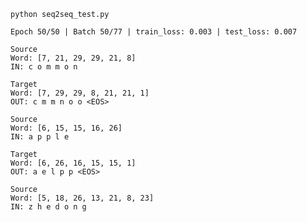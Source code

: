``` python seq2seq_test.py ```
```
Epoch 50/50 | Batch 50/77 | train_loss: 0.003 | test_loss: 0.007

Source
Word: [7, 21, 29, 29, 21, 8]
IN: c o m m o n

Target
Word: [7, 29, 29, 8, 21, 21, 1]
OUT: c m m n o o <EOS>

Source
Word: [6, 15, 15, 16, 26]
IN: a p p l e

Target
Word: [6, 26, 16, 15, 15, 1]
OUT: a e l p p <EOS>

Source
Word: [5, 18, 26, 13, 21, 8, 23]
IN: z h e d o n g
```